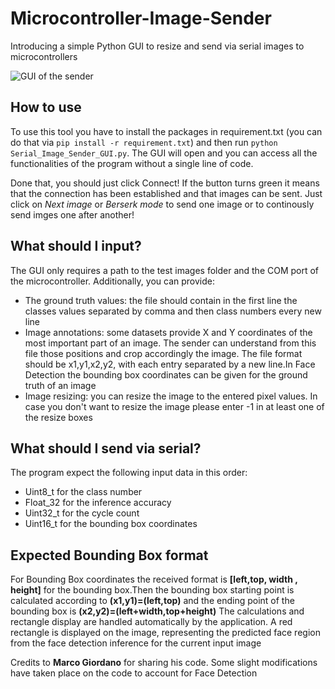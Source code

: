 # Microcontroller-Image-Sender
Introducing a simple Python GUI to resize and send via serial images to microcontrollers

![GUI of the sender](/asset/screenshot_main.jpg)

## How to use
To use this tool you have to install the packages in requirement.txt (you can do that via `pip install -r requirement.txt`) and then run `python Serial_Image_Sender_GUI.py`. The GUI will open and you can access all the functionalities of the program without a single line of code.

Done that, you should just click Connect! If the button turns green it means that the connection has been established and that images can be sent. Just click on _Next image_ or _Berserk mode_ to send one image or to continously send imges one after another!

## What should I input?

The GUI only requires a path to the test images folder and the COM port of the microcontroller.
Additionally, you can provide:
* The ground truth values: the file should contain in the first line the classes values separated by comma and then class numbers every new line
* Image annotations: some datasets provide X and Y coordinates of the most important part of an image. The sender can understand from this file those positions and crop accordingly the image. The file format should be x1,y1,x2,y2, with each entry separated by a new line.In Face Detection the bounding box coordinates can be given for the ground truth of an image
* Image resizing: you can resize the image to the entered pixel values. In case you don't want to resize the image please enter -1 in at least one of the resize boxes

## What should I send via serial?

The program expect the following input data in this order:
* Uint8_t for the class number
* Float_32 for the inference accuracy
* Uint32_t for the cycle count
* Uint16_t for the bounding box coordinates

## Expected Bounding Box format 
For Bounding Box coordinates the received format is 
**[left,top, width , height]** for the bounding box.Then the bounding box starting point is calculated according to 
**(x1,y1)=(left,top)** and the ending point of the bounding box is 
**(x2,y2)=(left+width,top+height)** 
The calculations and rectangle display are handled automatically by the application. A red rectangle is displayed on the image, representing the predicted face region from the face detection inference for the current input image



Credits to  **Marco Giordano** for sharing his code. Some slight modifications have taken place on the code to account for Face Detection
